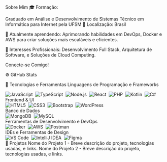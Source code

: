 Sobre Mim
🎓 Formação:

Graduado em Análise e Desenvolvimento de Sistemas
Técnico em Informática para Internet pela UFSM
📍 Localização:
Brasil

🌱 Atualmente aprendendo:
Aprimorando habilidades em DevOps, Docker e AWS para criar soluções mais escaláveis e eficientes.

💼 Interesses Profissionais:
Desenvolvimento Full Stack, Arquitetura de Software, e Soluções de Cloud Computing.

Conecte-se Comigo!


⚙️ GitHub Stats


🚀 Tecnologias e Ferramentas
Linguagens de Programação e Frameworks
<div style="display: flex; flex-wrap: wrap; gap: 8px;"> <img src="https://img.shields.io/badge/JavaScript-F7DF1E?style=for-the-badge&logo=javascript&logoColor=black" alt="JavaScript" /> <img src="https://img.shields.io/badge/TypeScript-007ACC?style=for-the-badge&logo=typescript&logoColor=white" alt="TypeScript" /> <img src="https://img.shields.io/badge/Node.js-43853D?style=for-the-badge&logo=node.js&logoColor=white" alt="Node.js" /> <img src="https://img.shields.io/badge/React-20232A?style=for-the-badge&logo=react&logoColor=61DAFB" alt="React" /> <img src="https://img.shields.io/badge/PHP-777BB4?style=for-the-badge&logo=php&logoColor=white" alt="PHP" /> <img src="https://img.shields.io/badge/Kotlin-0095D5?&style=for-the-badge&logo=kotlin&logoColor=white" alt="Kotlin" /> <img src="https://img.shields.io/badge/C%23-239120?style=for-the-badge&logo=c-sharp&logoColor=white" alt="C#" /> </div>
Frontend & UI
<div style="display: flex; flex-wrap: wrap; gap: 8px;"> <img src="https://img.shields.io/badge/HTML5-E34F26?style=for-the-badge&logo=html5&logoColor=white" alt="HTML5" /> <img src="https://img.shields.io/badge/CSS3-1572B6?style=for-the-badge&logo=css3&logoColor=white" alt="CSS3" /> <img src="https://img.shields.io/badge/Bootstrap-563D7C?style=for-the-badge&logo=bootstrap&logoColor=white" alt="Bootstrap" /> <img src="https://img.shields.io/badge/WordPress-21759B?style=for-the-badge&logo=wordpress&logoColor=white" alt="WordPress" /> </div>
Banco de Dados
<div style="display: flex; flex-wrap: wrap; gap: 8px;"> <img src="https://img.shields.io/badge/MongoDB-4EA94B?style=for-the-badge&logo=mongodb&logoColor=white" alt="MongoDB" /> <img src="https://img.shields.io/badge/MySQL-00000F?style=for-the-badge&logo=mysql&logoColor=white" alt="MySQL" /> </div>
Ferramentas de Desenvolvimento e DevOps
<div style="display: flex; flex-wrap: wrap; gap: 8px;"> <img src="https://img.shields.io/badge/Docker-0db7ed?style=for-the-badge&logo=docker&logoColor=white" alt="Docker" /> <img src="https://img.shields.io/badge/AWS-FF9900?style=for-the-badge&logo=amazonaws&logoColor=white" alt="AWS" /> <img src="https://img.shields.io/badge/Postman-FF6C37?style=for-the-badge&logo=postman&logoColor=white" alt="Postman" /> </div>
IDEs e Ferramentas de Design
<div style="display: flex; flex-wrap: wrap; gap: 8px;"> <img src="https://img.shields.io/badge/VS_Code-0078D4?style=for-the-badge&logo=visual%20studio%20code&logoColor=white" alt="VS Code" /> <img src="https://img.shields.io/badge/IntelliJ_IDEA-000000?style=for-the-badge&logo=intellij-idea&logoColor=white" alt="IntelliJ IDEA" /> <img src="https://img.shields.io/badge/Figma-F24E1E?style=for-the-badge&logo=figma&logoColor=white" alt="Figma" /> </div>
🌟 Projetos
Nome do Projeto 1 - Breve descrição do projeto, tecnologias usadas, e links.
Nome do Projeto 2 - Breve descrição do projeto, tecnologias usadas, e links.

